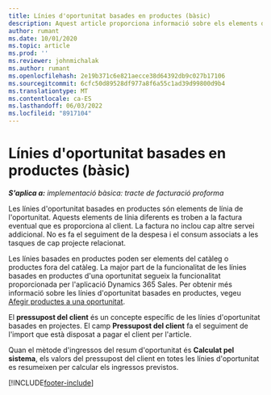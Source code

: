 ```yaml
---
title: Línies d'oportunitat basades en productes (bàsic)
description: Aquest article proporciona informació sobre els elements de línia d'oportunitat basats en productes al Project Operations.
author: rumant
ms.date: 10/01/2020
ms.topic: article
ms.prod: ''
ms.reviewer: johnmichalak
ms.author: rumant
ms.openlocfilehash: 2e19b371c6e821aecce38d64392db9c027b17106
ms.sourcegitcommit: 6cfc50d89528df977a8f6a55c1ad39d99800d9b4
ms.translationtype: MT
ms.contentlocale: ca-ES
ms.lasthandoff: 06/03/2022
ms.locfileid: "8917104"
---
```

# <a name="product-based-opportunity-lines---lite"></a>Línies d'oportunitat basades en productes (bàsic)

_**S'aplica a:** implementació bàsica: tracte de facturació proforma_

Les línies d'oportunitat basades en productes són elements de línia de l'oportunitat. Aquests elements de línia diferents es troben a la factura eventual que es proporciona al client. La factura no inclou cap altre servei addicional. No es fa el seguiment de la despesa i el consum associats a les tasques de cap projecte relacionat.

Les línies basades en productes poden ser elements del catàleg o productes fora del catàleg. La major part de la funcionalitat de les línies basades en productes d'una oportunitat segueix la funcionalitat proporcionada per l'aplicació Dynamics 365 Sales. Per obtenir més informació sobre les línies d'oportunitat basades en productes, vegeu [Afegir productes a una oportunitat](/dynamics365/sales-enterprise/add-products-opportunity).

El **pressupost del client** és un concepte específic de les línies d'oportunitat basades en projectes. El camp **Pressupost del client** fa el seguiment de l'import que està disposat a pagar el client per l'article.

Quan el mètode d'ingressos del resum d'oportunitat és **Calculat pel sistema**, els valors del pressupost del client en totes les línies d'oportunitat es resumeixen per calcular els ingressos previstos. 



[!INCLUDE[footer-include](../../includes/footer-banner.md)]